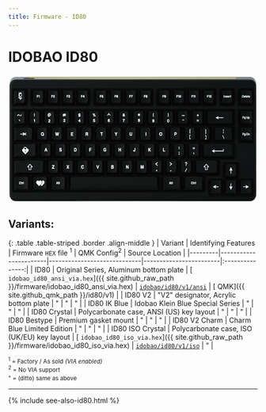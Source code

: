 ```yaml
---
title: Firmware - ID80
---
```


# IDOBAO ID80

<img src="../assets/img/idobao-id80.png" height="260" width="auto" style="display:block;margin-left:auto;margin-right:auto;">

## Variants:

{: .table .table-striped .border .align-middle }
| Variant | Identifying Features  | Firmware `HEX` file <sup>1</sup> | QMK Config<sup>2</sup> | Source Location |
|---------|-----------------------|-----------------------------|------------------------|:---------------:|
| ID80 | Original Series, Aluminum bottom plate | [<i class="fas fa-microchip"></i> `idobao_id80_ansi_via.hex`]({{ site.github_raw_path }}/firmware/idobao_id80_ansi_via.hex) | [<i class="fas fa-cog"></i> `idobao/id80/v1/ansi`](https://config.qmk.fm/#/idobao/id80/v1/ansi/LAYOUT) | [<i class="fab fa-github"></i> QMK]({{ site.github_qmk_path }}/id80/v1) |
| ID80 V2 | "V2" designator, Acrylic bottom plate | " | " | " |
| ID80 IK Blue | Idobao Klein Blue Special Series | " | " | " |
| ID80 Crystal | Polycarbonate case, ANSI (US) key layout | " | " | " |
| ID80 Bestype | Premium gasket mount | " | " | " |
| ID80 V2 Charm | Charm Blue Limited Edition  | " | " | " |
| ID80 ISO Crystal | Polycarbonate case, ISO (UK/EU) key layout | [<i class="fas fa-microchip"></i> `idobao_id80_iso_via.hex`]({{ site.github_raw_path }}/firmware/idobao_id80_iso_via.hex) | [<i class="fas fa-cog"></i> `idobao/id80/v1/iso`](https://config.qmk.fm/#/idobao/id80/v1/iso/LAYOUT_iso) | " |


<!--
| ID80 V3 | Idobao V3 PCB | [<i class="fas fa-microchip"></i> `idobao_id80_v3_via.0.16.9.hex`]({{ site.github_raw_path }}/firmware/idobao_id80_v3_via.0.16.9.hex) | [<i class="fas fa-cog"></i> `idobao/id80/v3`](https://config.qmk.fm/#/idobao/id80/v3) | [<i class="fab fa-github"></i> QMK]({{ site.github_qmk_path }}/id80/v3) |
-->

<small class="text-muted"><sup>1</sup> = Factory / As sold *(VIA enabled)*<br>
<sup>2</sup> = <i class="fas fa-exclamation-triangle"></i> No VIA support<br>
" = (ditto) same as above</small>

---

{% include see-also-id80.html %}
